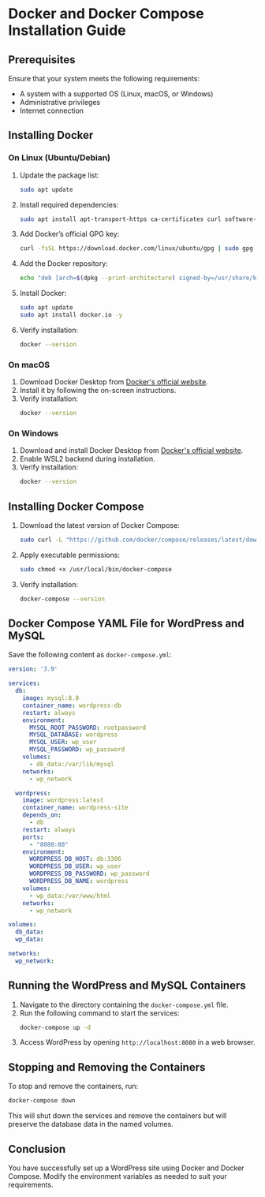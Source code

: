 
# Docker and Docker Compose Installation Guide

## Prerequisites
Ensure that your system meets the following requirements:
- A system with a supported OS (Linux, macOS, or Windows)
- Administrative privileges
- Internet connection

## Installing Docker

### On Linux (Ubuntu/Debian)
1. Update the package list:
   ```sh
   sudo apt update
   ```
2. Install required dependencies:
   ```sh
   sudo apt install apt-transport-https ca-certificates curl software-properties-common -y
   ```
3. Add Docker’s official GPG key:
   ```sh
   curl -fsSL https://download.docker.com/linux/ubuntu/gpg | sudo gpg --dearmor -o /usr/share/keyrings/docker-archive-keyring.gpg
   ```
4. Add the Docker repository:
   ```sh
   echo "deb [arch=$(dpkg --print-architecture) signed-by=/usr/share/keyrings/docker-archive-keyring.gpg] https://download.docker.com/linux/ubuntu $(lsb_release -cs) stable" | sudo tee /etc/apt/sources.list.d/docker.list > /dev/null
   ```
5. Install Docker:
   ```sh
   sudo apt update
   sudo apt install docker.io -y
   
   ```
6. Verify installation:
   ```sh
   docker --version
   ```

### On macOS
1. Download Docker Desktop from [Docker's official website](https://www.docker.com/products/docker-desktop/).
2. Install it by following the on-screen instructions.
3. Verify installation:
   ```sh
   docker --version
   ```

### On Windows
1. Download and install Docker Desktop from [Docker's official website](https://www.docker.com/products/docker-desktop/).
2. Enable WSL2 backend during installation.
3. Verify installation:
   ```sh
   docker --version
   ```

## Installing Docker Compose
1. Download the latest version of Docker Compose:
   ```sh
   sudo curl -L "https://github.com/docker/compose/releases/latest/download/docker-compose-$(uname -s)-$(uname -m)" -o /usr/local/bin/docker-compose
   ```
2. Apply executable permissions:
   ```sh
   sudo chmod +x /usr/local/bin/docker-compose
   ```
3. Verify installation:
   ```sh
   docker-compose --version
   ```

## Docker Compose YAML File for WordPress and MySQL

Save the following content as `docker-compose.yml`:

```yaml
version: '3.9'

services:
  db:
    image: mysql:8.0
    container_name: wordpress-db
    restart: always
    environment:
      MYSQL_ROOT_PASSWORD: rootpassword  
      MYSQL_DATABASE: wordpress
      MYSQL_USER: wp_user
      MYSQL_PASSWORD: wp_password     
    volumes:
      - db_data:/var/lib/mysql
    networks:
      - wp_network

  wordpress:
    image: wordpress:latest
    container_name: wordpress-site
    depends_on:
      - db
    restart: always
    ports:
      - "8080:80"
    environment:
      WORDPRESS_DB_HOST: db:3306
      WORDPRESS_DB_USER: wp_user
      WORDPRESS_DB_PASSWORD: wp_password
      WORDPRESS_DB_NAME: wordpress
    volumes:
      - wp_data:/var/www/html
    networks:
      - wp_network

volumes:
  db_data:
  wp_data:

networks:
  wp_network:
```

## Running the WordPress and MySQL Containers
1. Navigate to the directory containing the `docker-compose.yml` file.
2. Run the following command to start the services:
   ```sh
   docker-compose up -d
   ```
3. Access WordPress by opening `http://localhost:8080` in a web browser.

## Stopping and Removing the Containers
To stop and remove the containers, run:
```sh
docker-compose down
```

This will shut down the services and remove the containers but will preserve the database data in the named volumes.

## Conclusion
You have successfully set up a WordPress site using Docker and Docker Compose. Modify the environment variables as needed to suit your requirements.

